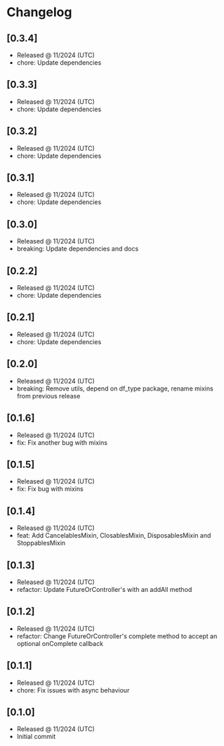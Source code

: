 # Changelog

## [0.3.4]

- Released @ 11/2024 (UTC)
- chore: Update dependencies

## [0.3.3]

- Released @ 11/2024 (UTC)
- chore: Update dependencies

## [0.3.2]

- Released @ 11/2024 (UTC)
- chore: Update dependencies

## [0.3.1]

- Released @ 11/2024 (UTC)
- chore: Update dependencies

## [0.3.0]

- Released @ 11/2024 (UTC)
- breaking: Update dependencies and docs

## [0.2.2]

- Released @ 11/2024 (UTC)
- chore: Update dependencies

## [0.2.1]

- Released @ 11/2024 (UTC)
- chore: Update dependencies

## [0.2.0]

- Released @ 11/2024 (UTC)
- breaking: Remove utils, depend on df_type package, rename mixins from previous release

## [0.1.6]

- Released @ 11/2024 (UTC)
- fix: Fix another bug with mixins

## [0.1.5]

- Released @ 11/2024 (UTC)
- fix: Fix bug with mixins

## [0.1.4]

- Released @ 11/2024 (UTC)
- feat: Add CancelablesMixin, ClosablesMixin, DisposablesMixin and StoppablesMixin

## [0.1.3]

- Released @ 11/2024 (UTC)
- refactor: Update FutureOrController's with an addAll method

## [0.1.2]

- Released @ 11/2024 (UTC)
- refactor: Change FutureOrController's complete method to accept an optional onComplete callback

## [0.1.1]

- Released @ 11/2024 (UTC)
- chore: Fix issues with async behaviour

## [0.1.0]

- Released @ 11/2024 (UTC)
- Initial commit
